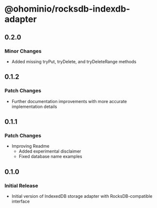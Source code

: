 # @ohominio/rocksdb-indexdb-adapter

## 0.2.0

### Minor Changes

- Added missing tryPut, tryDelete, and tryDeleteRange methods

## 0.1.2

### Patch Changes

- Further documentation improvements with more accurate implementation details

## 0.1.1

### Patch Changes

- Improving Readme
  - Added experimental disclaimer
  - Fixed database name examples

## 0.1.0

### Initial Release

- Initial version of IndexedDB storage adapter with RocksDB-compatible interface
